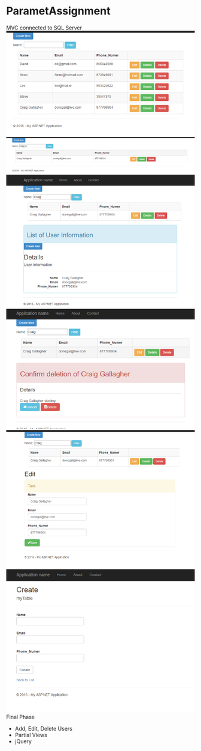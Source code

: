 # ParametAssignment
MVC connected to SQL Server
![Screenshot](mvcTable.PNG) ![Screenshot](mvcFilter.PNG)  ![Screenshot](mvcDetails.PNG) ![Screenshot](mvcDelete.PNG) ![Screenshot](mvcEdit.PNG) ![Screenshot](mvcCreate.PNG)
Final Phase
* Add, Edit, Delete Users
* Partial Views
* jQuery


